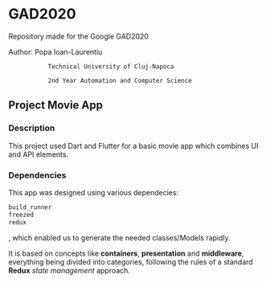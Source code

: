 # GAD2020
Repository made for the Google GAD2020

Author:  Popa Ioan-Laurentiu

               Technical University of Cluj-Napoca

               2nd Year Automation and Computer Science


## Project Movie App

### Description
This project used Dart and Flutter for a basic movie app which combines UI and API elements.

### Dependencies

This app was designed using various dependecies:

```dart
build_runner
freezed
redux
```

, which enabled us to generate the needed classes/Models rapidly.


It is based on concepts like **containers**, **presentation** and **middleware**, everything being divided into categories, 
following the rules of a standard **Redux** *state management* approach.


